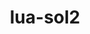 ---
title: "lua-sol2"
layout: cache
categories: [package, develop-2024-03-17]
meta: {"versions": ["3.2.3"], "compilers": ["gcc@=11.4.0", "oneapi@=2024.0.0"], "oss": ["ubuntu22.04"], "platforms": ["linux"], "targets": ["x86_64_v3"], "stacks": ["e4s", "e4s-oneapi", "root"], "num_specs": 2, "num_specs_by_stack": {"e4s": 1, "root": 2, "e4s-oneapi": 1}}
spec_details: [{"hash": "2utqip5pk2pvokymve4n5uqukzf6p3s7", "compiler": "gcc@=11.4.0", "versions": ["3.2.3"], "os": "ubuntu22.04", "platform": "linux", "target": "x86_64_v3", "variants": ["build_system=cmake", "build_type=Release", "generator=make", "~ipo"], "stacks": ["e4s", "root"], "size": "-", "tarball": "https://binaries.spack.io/develop-2024-03-17/build_cache/linux-ubuntu22.04-x86_64_v3/gcc-11.4.0/lua-sol2-3.2.3/linux-ubuntu22.04-x86_64_v3-gcc-11.4.0-lua-sol2-3.2.3-2utqip5pk2pvokymve4n5uqukzf6p3s7.spack"}, {"hash": "tflq5hfu7sppzgzrxhn5wi3tfpbdrwiu", "compiler": "oneapi@=2024.0.0", "versions": ["3.2.3"], "os": "ubuntu22.04", "platform": "linux", "target": "x86_64_v3", "variants": ["build_system=cmake", "build_type=Release", "generator=make", "~ipo"], "stacks": ["e4s-oneapi", "root"], "size": "-", "tarball": "https://binaries.spack.io/develop-2024-03-17/build_cache/linux-ubuntu22.04-x86_64_v3/oneapi-2024.0.0/lua-sol2-3.2.3/linux-ubuntu22.04-x86_64_v3-oneapi-2024.0.0-lua-sol2-3.2.3-tflq5hfu7sppzgzrxhn5wi3tfpbdrwiu.spack"}]
---